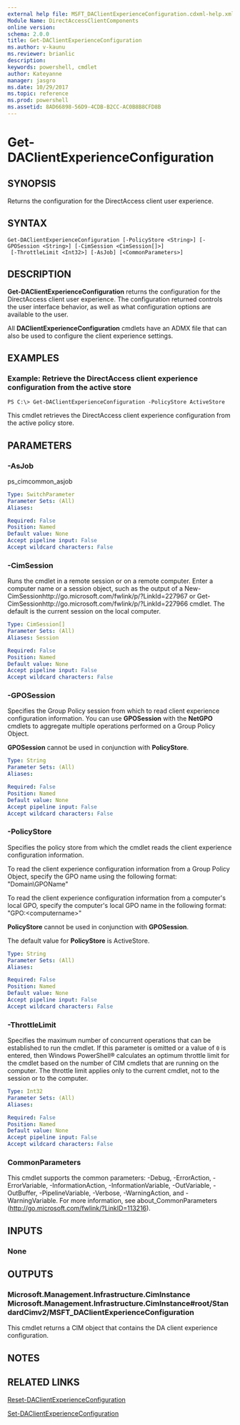 ```yaml
---
external help file: MSFT_DAClientExperienceConfiguration.cdxml-help.xml
Module Name: DirectAccessClientComponents
online version: 
schema: 2.0.0
title: Get-DAClientExperienceConfiguration
ms.author: v-kaunu
ms.reviewer: brianlic
description: 
keywords: powershell, cmdlet
author: Kateyanne
manager: jasgro
ms.date: 10/29/2017
ms.topic: reference
ms.prod: powershell
ms.assetid: 8AD66898-56D9-4CDB-B2CC-AC0B8B8CFD8B
---
```


# Get-DAClientExperienceConfiguration

## SYNOPSIS
Returns the configuration for the DirectAccess client user experience.

## SYNTAX

```
Get-DAClientExperienceConfiguration [-PolicyStore <String>] [-GPOSession <String>] [-CimSession <CimSession[]>]
 [-ThrottleLimit <Int32>] [-AsJob] [<CommonParameters>]
```

## DESCRIPTION
**Get-DAClientExperienceConfiguration** returns the configuration for the DirectAccess client user experience.
The configuration returned controls the user interface behavior, as well as what configuration options are available to the user.

All **DAClientExperienceConfiguration** cmdlets have an ADMX file that can also be used to configure the client experience settings.

## EXAMPLES

### Example: Retrieve the DirectAccess client experience configuration from the active store
```
PS C:\> Get-DAClientExperienceConfiguration -PolicyStore ActiveStore
```

This cmdlet retrieves the DirectAccess client experience configuration from the active policy store.

## PARAMETERS

### -AsJob
ps_cimcommon_asjob

```yaml
Type: SwitchParameter
Parameter Sets: (All)
Aliases: 

Required: False
Position: Named
Default value: None
Accept pipeline input: False
Accept wildcard characters: False
```

### -CimSession
Runs the cmdlet in a remote session or on a remote computer.
Enter a computer name or a session object, such as the output of a New-CimSessionhttp://go.microsoft.com/fwlink/p/?LinkId=227967 or Get-CimSessionhttp://go.microsoft.com/fwlink/p/?LinkId=227966 cmdlet.
The default is the current session on the local computer.

```yaml
Type: CimSession[]
Parameter Sets: (All)
Aliases: Session

Required: False
Position: Named
Default value: None
Accept pipeline input: False
Accept wildcard characters: False
```

### -GPOSession
Specifies the Group Policy session from which to read client experience configuration information.
You can use **GPOSession** with the **NetGPO** cmdlets to aggregate multiple operations performed on a Group Policy Object.

**GPOSession** cannot be used in conjunction with **PolicyStore**.

```yaml
Type: String
Parameter Sets: (All)
Aliases: 

Required: False
Position: Named
Default value: None
Accept pipeline input: False
Accept wildcard characters: False
```

### -PolicyStore
Specifies the policy store from which the cmdlet reads the client experience configuration information.

To read the client experience configuration information from a Group Policy Object, specify the GPO name using the following format: "Domain\GPOName"

To read the client experience configuration information from a computer's local GPO, specify the computer's local GPO name in the following format: "GPO:\<computername\>"

**PolicyStore** cannot be used in conjunction with **GPOSession**.

The default value for **PolicyStore** is ActiveStore.

```yaml
Type: String
Parameter Sets: (All)
Aliases: 

Required: False
Position: Named
Default value: None
Accept pipeline input: False
Accept wildcard characters: False
```

### -ThrottleLimit
Specifies the maximum number of concurrent operations that can be established to run the cmdlet.
If this parameter is omitted or a value of `0` is entered, then Windows PowerShell® calculates an optimum throttle limit for the cmdlet based on the number of CIM cmdlets that are running on the computer.
The throttle limit applies only to the current cmdlet, not to the session or to the computer.

```yaml
Type: Int32
Parameter Sets: (All)
Aliases: 

Required: False
Position: Named
Default value: None
Accept pipeline input: False
Accept wildcard characters: False
```

### CommonParameters
This cmdlet supports the common parameters: -Debug, -ErrorAction, -ErrorVariable, -InformationAction, -InformationVariable, -OutVariable, -OutBuffer, -PipelineVariable, -Verbose, -WarningAction, and -WarningVariable. For more information, see about_CommonParameters (http://go.microsoft.com/fwlink/?LinkID=113216).

## INPUTS

### None

## OUTPUTS

### Microsoft.Management.Infrastructure.CimInstance Microsoft.Management.Infrastructure.CimInstance#root/StandardCimv2/MSFT_DAClientExperienceConfiguration
This cmdlet returns a CIM object that contains the DA client experience configuration.

## NOTES

## RELATED LINKS

[Reset-DAClientExperienceConfiguration](./Reset-DAClientExperienceConfiguration.md)

[Set-DAClientExperienceConfiguration](./Set-DAClientExperienceConfiguration.md)

